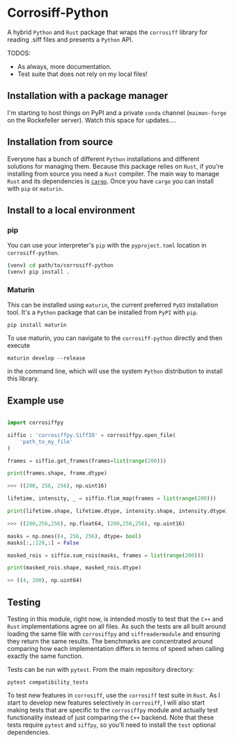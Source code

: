 # Corrosiff-Python

A hybrid `Python` and `Rust` package that wraps the
`corrosiff` library for reading .siff files and
presents a `Python` API.

TODOS:

-   As always, more documentation.
-   Test suite that does not rely on my local files!

Installation with a package manager
----------------------------------

I'm starting to host things on PyPI and a private
`conda` channel (`maimon-forge` on the Rockefeller
server). Watch this space for updates....

Installation from source
--------------------------

Everyone has a bunch of different `Python`
installations and different solutions for
managing them. Because this package relies on
`Rust`, if you're installing from source
you need a `Rust` compiler. The main way to manage
`Rust` and its dependencies is [`cargo`](https://doc.rust-lang.org/cargo/getting-started/installation.html).
Once you have `cargo` you can install with `pip` or
`maturin`.

## Install to a local environment

### pip

You can use your interpreter's `pip` with
the `pyproject.toml` location in `corrosiff-python`.

```sh
(venv) cd path/to/corrosiff-python
(venv) pip install .
```

### Maturin

This can be installed using `maturin`, the
current preferred `PyO3` installation tool. It's
a `Python` package that can be installed from `PyPI`
with `pip`.

`pip install maturin`

To use maturin, you can navigate to the `corrosiff-python`
directly and then execute

```
maturin develop --release
```

in the command line, which will use the system `Python`
distribution to install this library.

Example use
------------

```python

import corrosiffpy

siffio : 'corrosiffpy.SiffIO' = corrosiffpy.open_file(
    'path_to_my_file'
)

frames = siffio.get_frames(frames=list(range(200)))

print(frames.shape, frame.dtype)

>>> ((200, 256, 256), np.uint16)

lifetime, intensity, _ = siffio.flim_map(frames = list(range(200)))

print(lifetime.shape, lifetime.dtype, intensity.shape, intensity.dtype)

>>> ((200,256,256), np.float64, (200,256,256), np.uint16)

masks = np.ones((4, 256, 256), dtype= bool)
masks[:,:128,:] = False

masked_rois = siffio.sum_rois(masks, frames = list(range(200)))

print(masked_rois.shape, masked_rois.dtype)

>> ((4, 200), np.uint64)

```

Testing
----------

Testing in this module, right now, is intended mostly to test that
the `C++` and `Rust` implementations agree on all files. As such
the tests are all built around loading the same file with
`corrosiffpy` and `siffreadermodule` and ensuring they return the same
results. The benchmarks are concentrated around comparing how each
implementation differs in terms of speed when calling exactly the same function.

Tests can be run with `pytest`. From the main repository directory:

```
pytest compatibility_tests
```

To test new features in `corrosiff`, use the `corrosiff` test suite in `Rust`. As
I start to develop new features selectively in `corrosiff`, I will also start making
tests that are specific to the `corrosiffpy` module and actually test functionality
instead of just comparing the `C++` backend. Note that these tests require
`pytest` and `siffpy`, so you'll need to install the `test` optional dependencies.